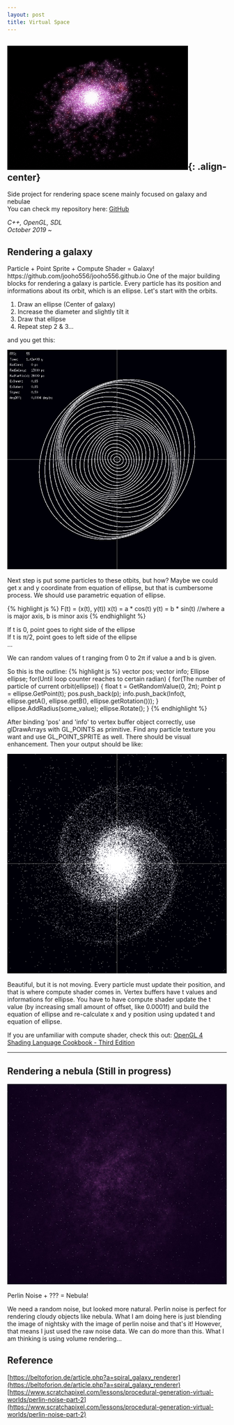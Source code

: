 ```yaml
---
layout: post
title: Virtual Space
---
```


<head>
  <!-- Place your kit's code here -->
  <script src="https://kit.fontawesome.com/de7d103504.js" crossorigin="anonymous"></script>
</head>

![Galaxy](/assets/Galaxy.gif){: .align-center}
-----

Side project for rendering space scene mainly focused on galaxy and nebulae<br/>
You can check my repository here: <i class="fab fa-github"></i>[GitHub](https://github.com/jooho556/Virtual-Space)

<em>C++, OpenGL, SDL<br/>
October 2019 ~ </em>

## Rendering a galaxy

<div class="message">
  Particle + Point Sprite + Compute Shader = Galaxy!
</div>
https://github.com/jooho556/jooho556.github.io
One of the major building blocks for rendering a galaxy is particle. Every particle has its position and informations about its orbit, which is an ellipse. Let's start with the orbits.

1. Draw an ellipse (Center of galaxy)
2. Increase the diameter and slightly tilt it
3. Draw that ellipse
4. Repeat step 2 & 3...

and you get this:

![Orbits](/assets/Orbits.png)

Next step is put some particles to these otbits, but how? Maybe we could get x and y coordinate from equation of ellipse, but that is cumbersome process. We should use parametric equation of ellipse.

{% highlight js %}
F(t) = (x(t), y(t))
x(t) = a * cos(t)
y(t) = b * sin(t)
//where a is major axis, b is minor axis
{% endhighlight %}

If t is 0, point goes to right side of the ellipse<br/>
If t is π/2, point goes to left side of the ellipse<br/>
...

We can random values of t ranging from 0 to 2π if value a and b is given.

So this is the outline:
{% highlight js %}
vector<Point> pos;
vector<Info> info;
Ellipse ellipse;
for(Until loop counter reaches to certain radian)
{
  for(The number of particle of current orbit(ellipse))
  {
    float t = GetRandomValue(0, 2π);
    Point p = ellipse.GetPoint(t);
    pos.push_back(p);
    info.push_back(Info(t, ellipse.getA(), 
      ellipse.getB(), ellipse.getRotation()));
  }
  ellipse.AddRadius(some_value);
  ellipse.Rotate();
}
{% endhighlight %}

After binding 'pos' and 'info' to vertex buffer object correctly, use glDrawArrays with GL_POINTS as primitive. Find any particle texture you want and use GL_POINT_SPRITE as well. There should be visual enhancement. Then your output should be like:

![Nebula](/assets/Galaxy_unfinished.png)

Beautiful, but it is not moving. Every particle must update their position, and that is where compute shader comes in. Vertex buffers have t values and informations for ellipse. You have to have compute shader update the t value (by increasing small amount of offset, like 0.0001f) and build the equation of ellipse and re-calculate x and y position using updated t and equation of ellipse.

If you are unfamiliar with compute shader, check this out: [OpenGL 4 Shading Language Cookbook - Third Edition](https://www.oreilly.com/library/view/opengl-4-shading/9781789342253/)

-----
## Rendering a nebula (Still in progress)

![Nebula](/assets/Nebula.jpg)

<div class="message">
  Perlin Noise + ??? = Nebula!
</div>

We need a random noise, but looked more natural. Perlin noise is perfect for rendering cloudy objects like nebula. What I am doing here is just blending the image of nightsky with the image of perlin noise and that's it! However, that means I just used the raw noise data. We can do more than this. What I am thinking is using volume rendering...

## Reference
[https://beltoforion.de/article.php?a=spiral_galaxy_renderer](https://beltoforion.de/article.php?a=spiral_galaxy_renderer)
[https://www.scratchapixel.com/lessons/procedural-generation-virtual-worlds/perlin-noise-part-2](https://www.scratchapixel.com/lessons/procedural-generation-virtual-worlds/perlin-noise-part-2)
